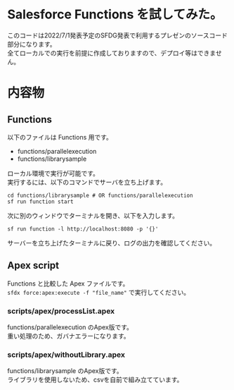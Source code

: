 # Salesforce Functions を試してみた。
このコードは2022/7/1発表予定のSFDG発表で利用するプレゼンのソースコード部分になります。  
全てローカルでの実行を前提に作成しておりますので、デプロイ等はできません。

# 内容物
## Functions
以下のファイルは Functions 用です。  
- functions/parallelexecution
- functions/librarysample

ローカル環境で実行が可能です。  
実行するには、以下のコマンドでサーバを立ち上げます。
```
cd functions/librarysample # OR functions/parallelexecution
sf run function start
```
次に別のウィンドウでターミナルを開き、以下を入力します。
```
sf run function -l http://localhost:8080 -p '{}'
```
サーバーを立ち上げたターミナルに戻り、ログの出力を確認してください。

## Apex script
Functions と比較した Apex ファイルです。  
`sfdx force:apex:execute -f "file_name"` で実行してください。

### scripts/apex/processList.apex
functions/parallelexecution のApex版です。  
重い処理のため、ガバナエラーになります。

### scripts/apex/withoutLibrary.apex
functions/librarysample のApex版です。  
ライブラリを使用しないため、csvを自前で組み立てています。
